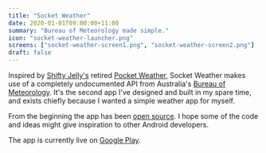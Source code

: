 ```yaml
---
title: "Socket Weather"
date: 2020-01-01T09:00:00+11:00
summary: "Bureau of Meteorology made simple."
icon: "socket-weather-launcher.png"
screens: ["socket-weather-screen1.png", "socket-weather-screen2.png"]
draft: false
---
```


Inspired by [Shifty Jelly's](https://blog.shiftyjelly.com/) retired [Pocket Weather](https://blog.shiftyjelly.com/2018/08/31/everything-that-begins-must-also-end/), Socket Weather makes use of a completely undocumented API from Australia's [Bureau of Meteorology](https://weather.bom.gov.au). It's the second app I've designed and built in my spare time, and exists chiefly because I wanted a simple weather app for myself.

From the beginning the app has been [open source](https://github.com/chris-horner/SocketWeather). I hope some of the code and ideas might give inspiration to other Android developers.

The app is currently live on [Google Play](https://play.google.com/store/apps/details?id=codes.chrishorner.socketweather).
